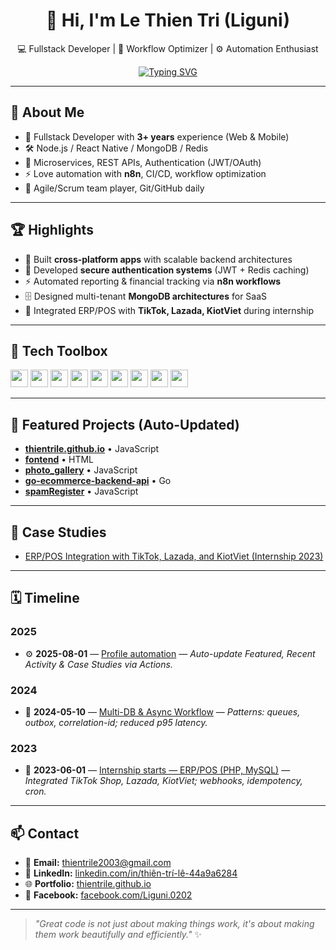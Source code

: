 <!-- Profile README (auto-updated) -->

<div align="center">

# 👋 Hi, I'm **Le Thien Tri** (Liguni)  
💻 Fullstack Developer | 🚀 Workflow Optimizer | ⚙️ Automation Enthusiast  

[![Typing SVG](https://readme-typing-svg.demolab.com?pause=1200&width=520&lines=Building+Scalable+%26+Beautiful+Apps;Node.js+%2B+React+Native+%2B+MongoDB;Turning+Ideas+Into+Impactful+Solutions)](https://git.io/typing-svg)

</div>

---

## 🧭 About Me
- 💼 Fullstack Developer with **3+ years** experience (Web & Mobile)
- 🛠 Node.js / React Native / MongoDB / Redis
- 🧩 Microservices, REST APIs, Authentication (JWT/OAuth)
- ⚡ Love automation with **n8n**, CI/CD, workflow optimization
- 🤝 Agile/Scrum team player, Git/GitHub daily

---

## 🏆 Highlights
- 🚀 Built **cross-platform apps** with scalable backend architectures
- 🔐 Developed **secure authentication systems** (JWT + Redis caching)
- ⚡ Automated reporting & financial tracking via **n8n workflows**
- 🗄 Designed multi-tenant **MongoDB architectures** for SaaS
- 🤝 Integrated ERP/POS with **TikTok, Lazada, KiotViet** during internship

---

## 🧰 Tech Toolbox
<p>
  <img height="28" src="https://cdn.jsdelivr.net/gh/devicons/devicon/icons/javascript/javascript-original.svg" />
  <img height="28" src="https://cdn.jsdelivr.net/gh/devicons/devicon/icons/typescript/typescript-original.svg" />
  <img height="28" src="https://cdn.jsdelivr.net/gh/devicons/devicon/icons/react/react-original.svg" />
  <img height="28" src="https://cdn.jsdelivr.net/gh/devicons/devicon/icons/nodejs/nodejs-original.svg" />
  <img height="28" src="https://cdn.jsdelivr.net/gh/devicons/devicon/icons/mongodb/mongodb-original.svg" />
  <img height="28" src="https://cdn.jsdelivr.net/gh/devicons/devicon/icons/redis/redis-original.svg" />
  <img height="28" src="https://cdn.jsdelivr.net/gh/devicons/devicon/icons/docker/docker-original.svg" />
  <img height="28" src="https://cdn.jsdelivr.net/gh/devicons/devicon/icons/nginx/nginx-original.svg" />
  <img height="28" src="https://cdn.jsdelivr.net/gh/devicons/devicon/icons/amazonwebservices/amazonwebservices-original-wordmark.svg" />
</p>

---

## 📝 Featured Projects (Auto-Updated)
<!--FEATURED_PROJECTS:START-->
- **[thientrile.github.io](https://github.com/thientrile/thientrile.github.io)** • JavaScript
- **[fontend](https://github.com/thientrile/fontend)** • HTML
- **[photo_gallery](https://github.com/thientrile/photo_gallery)** • JavaScript
- **[go-ecommerce-backend-api](https://github.com/thientrile/go-ecommerce-backend-api)** • Go
- **[spamRegister](https://github.com/thientrile/spamRegister)** • JavaScript
<!--FEATURED_PROJECTS:END-->

---

## 🧪 Case Studies
<!--CASE_STUDIES:START-->
- [ERP/POS Integration with TikTok, Lazada, and KiotViet (Internship 2023)](./case-studies/2023-erp-pos-tiktok-lazada-kiotviet.md)
<!--CASE_STUDIES:END-->

---

## 🗓️ Timeline
<!--TIMELINE:START-->
### 2025
- ⚙️ **2025-08-01** — [Profile automation](https://github.com/thientrile/thientrile) — _Auto-update Featured, Recent Activity & Case Studies via Actions._

### 2024
- 🧠 **2024-05-10** — [Multi-DB & Async Workflow](./case-studies/2024-05-10-multi-db-async-workflow.md) — _Patterns: queues, outbox, correlation-id; reduced p95 latency._

### 2023
- 💼 **2023-06-01** — [Internship starts — ERP/POS (PHP, MySQL)](./case-studies/2023-erp-pos-tiktok-lazada-kiotViet.md) — _Integrated TikTok Shop, Lazada, KiotViet; webhooks, idempotency, cron._
<!--TIMELINE:END-->

---

## 📫 Contact
- 📧 **Email:** thientrile2003@gmail.com
- 💼 **LinkedIn:** [linkedin.com/in/thiên-trí-lê-44a9a6284](https://www.linkedin.com/in/thiên-trí-lê-44a9a6284/)
- 🌐 **Portfolio:** [thientrile.github.io](https://thientrile.github.io)
- 📱 **Facebook:** [facebook.com/Liguni.0202](https://www.facebook.com/Liguni.0202)

---

> *"Great code is not just about making things work, it's about making them work beautifully and efficiently."* ✨
